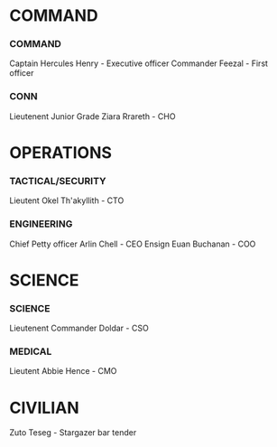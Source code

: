 # COMMAND
### COMMAND
Captain Hercules Henry - Executive officer
Commander Feezal - First officer

### CONN
Lieutenent Junior Grade Ziara Rrareth - CHO

# OPERATIONS
### TACTICAL/SECURITY
Lieutent Okel Th'akyllith - CTO

### ENGINEERING

Chief Petty officer Arlin Chell - CEO
Ensign Euan Buchanan - COO

# SCIENCE
### SCIENCE
Lieutenent Commander Doldar - CSO

### MEDICAL
Lieutent Abbie Hence - CMO

# CIVILIAN
Zuto Teseg - Stargazer bar tender

